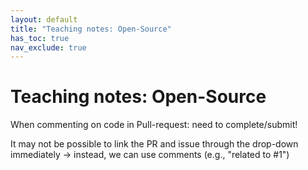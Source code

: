 ```yaml
---
layout: default
title: "Teaching notes: Open-Source"
has_toc: true
nav_exclude: true
--- 
```


# Teaching notes: Open-Source

When commenting on code in Pull-request: need to complete/submit!

It may not be possible to link the PR and issue through the drop-down immediately
-> instead, we can use comments (e.g., "related to #1")